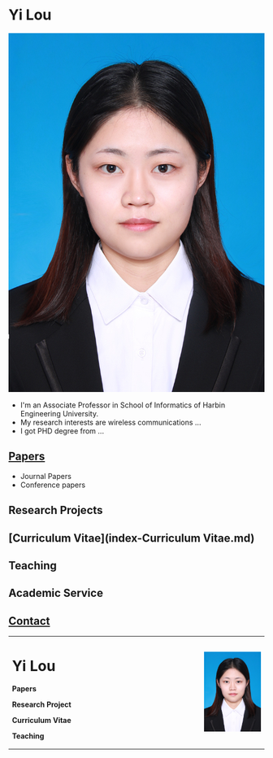 # **Yi Lou**

![jp](一寸.jpg)

- I'm an Associate Professor in School of Informatics of Harbin Engineering University.
- My research interests are wireless communications ...
- I got PHD degree from ...

## [Papers](index-Papers.md)
 - Journal Papers
 - Conference papers
 
## Research Projects

## [Curriculum Vitae](index-Curriculum Vitae.md)

## Teaching
## Academic Service

## [Contact](index-Contact.md)

<table border="0">
  <tr>
    <td width="75%">
      <h1>Yi Lou</h1>
        <p><b>Papers</b></p>
      <p><b>Research Project</b></p>
      <p><b>Curriculum Vitae</b></p>
      <p><b>Teaching</b></p>
    </td>
    <td width="25%">
      <img src="/一寸.jpg" width="100%">  
    </td>
  </tr>
</table>
